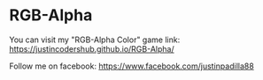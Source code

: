 # RGB-Alpha

You can visit my "RGB-Alpha Color" game link: https://justincodershub.github.io/RGB-Alpha/

Follow me on facebook: https://www.facebook.com/justinpadilla88
